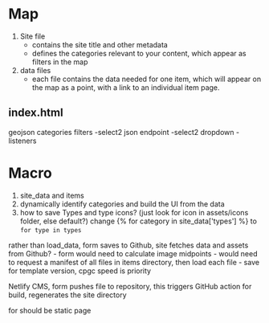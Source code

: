 # Map 

1. Site file
    - contains the site title and other metadata
    - defines the categories relevant to your content, which appear as filters in the map
2. data files 
    - each file contains the data needed for one item, which will appear on the map as a point, with a link to an individual item page.



## index.html
geojson
categories
filters
    -select2  json endpoint
    -select2 dropdown
    -listeners

# Macro
1. site_data and items 
2. dynamically identify categories and build the UI from the data
3. how to save Types and type icons? (just look for icon in assets/icons folder, else default?)
 change {% for category in site_data['types'] %} to `for type in types`

 rather than load_data, form saves to Github, site fetches data and assets from Github? 
    - form would need to calculate image midpoints
    - would need to request a manifest of all files in items directory, then load each file
    - save for template version, cpgc speed is priority

Netlify CMS, form pushes file to repository, this triggers GitHub action for build, regenerates the site directory 

for should be static page
